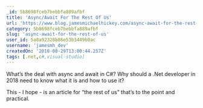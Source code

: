 ```yaml
---
_id: 5b8698fceb7bebbfa889afbf
title: 'Async/Await For The Rest Of Us'
url: 'https://www.blog.jamesmichaelhickey.com/async-await-for-the-rest-of-us/'
category: 5b8698fceb7bebbfa889afbf
slug: 'async-await-for-the-rest-of-us'
user_id: 5a8a92328b86e53b3449b0ac
username: 'jamesmh_dev'
createdOn: '2018-08-29T13:00:44.257Z'
tags: [.net,c#,visual-studio]
---
```


What’s the deal with async and await in C#? Why should a .Net developer in 2018 need to know what it is and how to use it?

This - I hope - is an article for “the rest of us” that’s to the point and practical.
